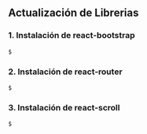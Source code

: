 

## Actualización de Librerias  

### 1. Instalación de react-bootstrap
`$ `

### 2. Instalación de react-router
`$ `

### 3. Instalación de react-scroll
`$ `


